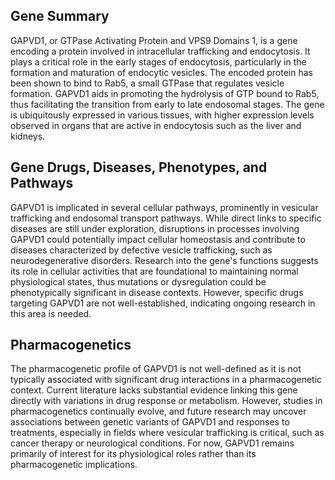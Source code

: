 ## Gene Summary
GAPVD1, or GTPase Activating Protein and VPS9 Domains 1, is a gene encoding a protein involved in intracellular trafficking and endocytosis. It plays a critical role in the early stages of endocytosis, particularly in the formation and maturation of endocytic vesicles. The encoded protein has been shown to bind to Rab5, a small GTPase that regulates vesicle formation. GAPVD1 aids in promoting the hydrolysis of GTP bound to Rab5, thus facilitating the transition from early to late endosomal stages. The gene is ubiquitously expressed in various tissues, with higher expression levels observed in organs that are active in endocytosis such as the liver and kidneys.

## Gene Drugs, Diseases, Phenotypes, and Pathways
GAPVD1 is implicated in several cellular pathways, prominently in vesicular trafficking and endosomal transport pathways. While direct links to specific diseases are still under exploration, disruptions in processes involving GAPVD1 could potentially impact cellular homeostasis and contribute to diseases characterized by defective vesicle trafficking, such as neurodegenerative disorders. Research into the gene's functions suggests its role in cellular activities that are foundational to maintaining normal physiological states, thus mutations or dysregulation could be phenotypically significant in disease contexts. However, specific drugs targeting GAPVD1 are not well-established, indicating ongoing research in this area is needed.

## Pharmacogenetics
The pharmacogenetic profile of GAPVD1 is not well-defined as it is not typically associated with significant drug interactions in a pharmacogenetic context. Current literature lacks substantial evidence linking this gene directly with variations in drug response or metabolism. However, studies in pharmacogenetics continually evolve, and future research may uncover associations between genetic variants of GAPVD1 and responses to treatments, especially in fields where vesicular trafficking is critical, such as cancer therapy or neurological conditions. For now, GAPVD1 remains primarily of interest for its physiological roles rather than its pharmacogenetic implications.